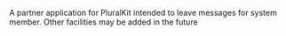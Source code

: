 A partner application for PluralKit intended to leave messages for system member. Other facilities may be added in the future